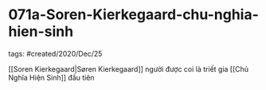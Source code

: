 # 071a-Soren-Kierkegaard-chu-nghia-hien-sinh

tags: #created/2020/Dec/25

[[Soren Kierkegaard|Søren Kierkegaard]]  người được coi là triết gia [[Chủ Nghĩa Hiện Sinh]] đầu tiên